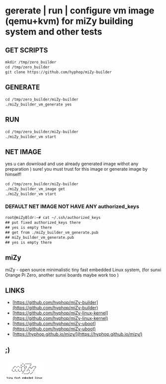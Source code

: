 #  gererate | run | configure vm image (qemu+kvm) for miZy building system and other tests

## GET SCRIPTS
    
    mkdir /tmp/zero_builder
    cd /tmp/zero_builder
    git clone https://github.com/hyphop/miZy-builder

## GENERATE

    cd /tmp/zero_builder/miZy-builder
    ./miZy_builder_vm_generate yes

## RUN
    
    cd /tmp/zero_builder/miZy-builder
    ./miZy_builder_vm start

## NET IMAGE

yes u can download and use already generated image withot any preparation )
sure! you must trust for this image or generate image by himself!

    cd /tmp/zero_builder/miZy-builder
    ./miZy_builder_vm_image get
    ./miZy_builder_vm start

### DEFAULT NET IMAGE NOT HAVE ANY authorized_keys

    root@miZyBldr:~# cat ~/.ssh/authorized_keys 
    ## put fixed authorized_keys there
    ## yes is empty there
    ## get from ./miZy_builder_vm_generate.pub
    ## miZy_builder_vm_generate.pub
    ## yes is empty there

## miZy 
 
miZy - open source minimalistic tiny fast embedded Linux system, (for sunxi Orange Pi Zero, another sunxi boards maybe work too )

## LINKS

- [https://github.com/hyphop/miZy-builder](https://github.com/hyphop/miZy-builder)
- [https://github.com/hyphop/miZy-linux-kernel](https://github.com/hyphop/miZy-linux-kernel)
- [https://github.com/hyphop/miZy-uboot](https://github.com/hyphop/miZy-uboot)
- [https://hyphop.github.io/mizy/](https://hyphop.github.io/mizy/)

## ;)

![miZy](pics/miZy.logo.bw128x64x2.png)

